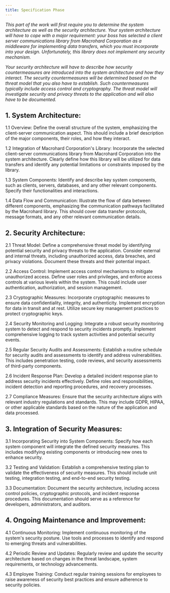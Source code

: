 ```yaml
---
title: Specification Phase
---
```


*This part of the work will first require you to determine the system architecture as well as the security
architecture. Your system architecture will have to cope with a major requirement: your boss has
selected a client server communications library from Macrohard Corporation as a middleware for
implementing data transfers, which you must incorporate into your design. Unfortunately, this library
does not implement any security mechanism.*

*Your security architecture will have to describe how security countermeasures are introduced into the
system architecture and how they interact. The security countermeasures will be determined based
on the threat model that you also have to establish. Such countermeasures typically include access
control and cryptography. The threat model will investigate security and privacy threats to the
application and will also have to be documented.*

## 1. System Architecture:

1.1 Overview:
Define the overall structure of the system, emphasizing the client-server communication aspect. This should include a brief description of the major components, their roles, and how they interact.

1.2 Integration of Macrohard Corporation's Library:
Incorporate the selected client-server communications library from Macrohard Corporation into the system architecture. Clearly define how this library will be utilized for data transfers and identify any potential limitations or constraints imposed by the library.

1.3 System Components:
Identify and describe key system components, such as clients, servers, databases, and any other relevant components. Specify their functionalities and interactions.

1.4 Data Flow and Communication:
Illustrate the flow of data between different components, emphasizing the communication pathways facilitated by the Macrohard library. This should cover data transfer protocols, message formats, and any other relevant communication details.

## 2. Security Architecture:

2.1 Threat Model:
Define a comprehensive threat model by identifying potential security and privacy threats to the application. Consider external and internal threats, including unauthorized access, data breaches, and privacy violations. Document these threats and their potential impact.

2.2 Access Control:
Implement access control mechanisms to mitigate unauthorized access. Define user roles and privileges, and enforce access controls at various levels within the system. This could include user authentication, authorization, and session management.

2.3 Cryptographic Measures:
Incorporate cryptographic measures to ensure data confidentiality, integrity, and authenticity. Implement encryption for data in transit and at rest. Utilize secure key management practices to protect cryptographic keys.

2.4 Security Monitoring and Logging:
Integrate a robust security monitoring system to detect and respond to security incidents promptly. Implement comprehensive logging to track system activities and potential security events.

2.5 Regular Security Audits and Assessments:
Establish a routine schedule for security audits and assessments to identify and address vulnerabilities. This includes penetration testing, code reviews, and security assessments of third-party components.

2.6 Incident Response Plan:
Develop a detailed incident response plan to address security incidents effectively. Define roles and responsibilities, incident detection and reporting procedures, and recovery processes.

2.7 Compliance Measures:
Ensure that the security architecture aligns with relevant industry regulations and standards. This may include GDPR, HIPAA, or other applicable standards based on the nature of the application and data processed.

## 3. Integration of Security Measures:

3.1 Incorporating Security into System Components:
Specify how each system component will integrate the defined security measures. This includes modifying existing components or introducing new ones to enhance security.

3.2 Testing and Validation:
Establish a comprehensive testing plan to validate the effectiveness of security measures. This should include unit testing, integration testing, and end-to-end security testing.

3.3 Documentation:
Document the security architecture, including access control policies, cryptographic protocols, and incident response procedures. This documentation should serve as a reference for developers, administrators, and auditors.

## 4. Ongoing Maintenance and Improvement:

4.1 Continuous Monitoring:
Implement continuous monitoring of the system's security posture. Use tools and processes to identify and respond to emerging threats and vulnerabilities.

4.2 Periodic Review and Updates:
Regularly review and update the security architecture based on changes in the threat landscape, system requirements, or technology advancements.

4.3 Employee Training:
Conduct regular training sessions for employees to raise awareness of security best practices and ensure adherence to security policies.

